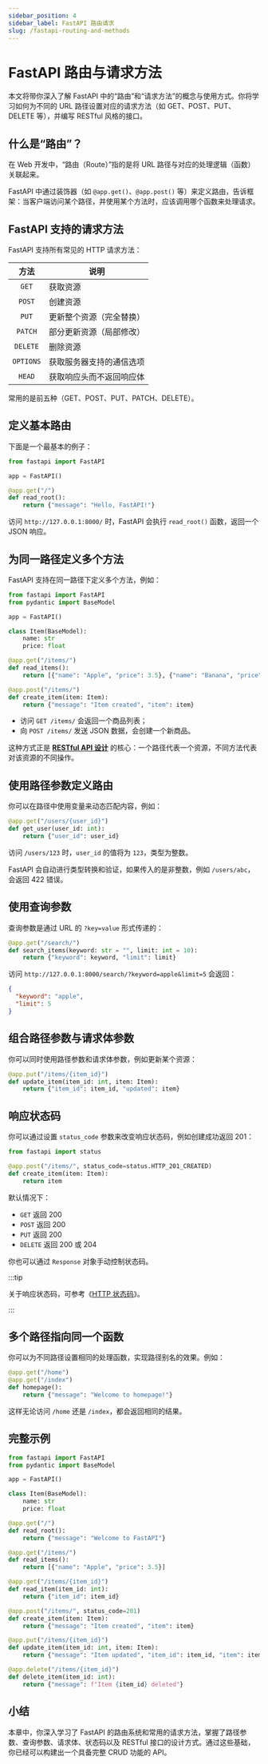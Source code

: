 ```yaml
---
sidebar_position: 4
sidebar_label: FastAPI 路由请求
slug: /fastapi-routing-and-methods
---
```


# FastAPI 路由与请求方法

本文将带你深入了解 FastAPI 中的“路由”和“请求方法”的概念与使用方式。你将学习如何为不同的 URL 路径设置对应的请求方法（如 GET、POST、PUT、DELETE 等），并编写 RESTful 风格的接口。



## 什么是“路由”？

在 Web 开发中，“路由（Route）”指的是将 URL 路径与对应的处理逻辑（函数）关联起来。

FastAPI 中通过装饰器（如 `@app.get()`、`@app.post()` 等）来定义路由，告诉框架：当客户端访问某个路径，并使用某个方法时，应该调用哪个函数来处理请求。



## FastAPI 支持的请求方法

FastAPI 支持所有常见的 HTTP 请求方法：

|   方法    | 说明                     |
| :-------: | ------------------------ |
|   `GET`   | 获取资源                 |
|  `POST`   | 创建资源                 |
|   `PUT`   | 更新整个资源（完全替换） |
|  `PATCH`  | 部分更新资源（局部修改） |
| `DELETE`  | 删除资源                 |
| `OPTIONS` | 获取服务器支持的通信选项 |
|  `HEAD`   | 获取响应头而不返回响应体 |

常用的是前五种（GET、POST、PUT、PATCH、DELETE）。



## 定义基本路由

下面是一个最基本的例子：

```python showLineNumbers
from fastapi import FastAPI

app = FastAPI()

@app.get("/")
def read_root():
    return {"message": "Hello, FastAPI!"}
```

访问 `http://127.0.0.1:8000/` 时，FastAPI 会执行 `read_root()` 函数，返回一个 JSON 响应。



## 为同一路径定义多个方法

FastAPI 支持在同一路径下定义多个方法，例如：

```python showLineNumbers
from fastapi import FastAPI
from pydantic import BaseModel

app = FastAPI()

class Item(BaseModel):
    name: str
    price: float

@app.get("/items/")
def read_items():
    return [{"name": "Apple", "price": 3.5}, {"name": "Banana", "price": 2.0}]

@app.post("/items/")
def create_item(item: Item):
    return {"message": "Item created", "item": item}
```

- 访问 `GET /items/` 会返回一个商品列表；
- 向 `POST /items/` 发送 JSON 数据，会创建一个新商品。

这种方式正是 **[RESTful API 设计](/http/http-restful-api/)** 的核心：一个路径代表一个资源，不同方法代表对该资源的不同操作。



## 使用路径参数定义路由

你可以在路径中使用变量来动态匹配内容，例如：

```python showLineNumbers
@app.get("/users/{user_id}")
def get_user(user_id: int):
    return {"user_id": user_id}
```

访问 `/users/123` 时，`user_id` 的值将为 `123`，类型为整数。

FastAPI 会自动进行类型转换和验证，如果传入的是非整数，例如 `/users/abc`，会返回 422 错误。



## 使用查询参数

查询参数是通过 URL 的 `?key=value` 形式传递的：

```python showLineNumbers
@app.get("/search/")
def search_items(keyword: str = "", limit: int = 10):
    return {"keyword": keyword, "limit": limit}
```

访问 `http://127.0.0.1:8000/search/?keyword=apple&limit=5` 会返回：

```json showLineNumbers
{
  "keyword": "apple",
  "limit": 5
}
```



## 组合路径参数与请求体参数

你可以同时使用路径参数和请求体参数，例如更新某个资源：

```python showLineNumbers
@app.put("/items/{item_id}")
def update_item(item_id: int, item: Item):
    return {"item_id": item_id, "updated": item}
```



## 响应状态码

你可以通过设置 `status_code` 参数来改变响应状态码，例如创建成功返回 201：

```python showLineNumbers
from fastapi import status

@app.post("/items/", status_code=status.HTTP_201_CREATED)
def create_item(item: Item):
    return item
```

默认情况下：

- `GET` 返回 200
- `POST` 返回 200
- `PUT` 返回 200
- `DELETE` 返回 200 或 204

你也可以通过 `Response` 对象手动控制状态码。

:::tip

关于响应状态码，可参考《[HTTP 状态码](/http/http-status-code/)》。

:::



## 多个路径指向同一个函数

你可以为不同路径设置相同的处理函数，实现路径别名的效果。例如：

```python showLineNumbers
@app.get("/home")
@app.get("/index")
def homepage():
    return {"message": "Welcome to homepage!"}
```

这样无论访问 `/home` 还是 `/index`，都会返回相同的结果。



## 完整示例

```python showLineNumbers
from fastapi import FastAPI
from pydantic import BaseModel

app = FastAPI()

class Item(BaseModel):
    name: str
    price: float

@app.get("/")
def read_root():
    return {"message": "Welcome to FastAPI"}

@app.get("/items/")
def read_items():
    return [{"name": "Apple", "price": 3.5}]

@app.get("/items/{item_id}")
def read_item(item_id: int):
    return {"item_id": item_id}

@app.post("/items/", status_code=201)
def create_item(item: Item):
    return {"message": "Item created", "item": item}

@app.put("/items/{item_id}")
def update_item(item_id: int, item: Item):
    return {"message": "Item updated", "item_id": item_id, "item": item}

@app.delete("/items/{item_id}")
def delete_item(item_id: int):
    return {"message": f"Item {item_id} deleted"}
```



## 小结

本章中，你深入学习了 FastAPI 的路由系统和常用的请求方法，掌握了路径参数、查询参数、请求体、状态码以及 RESTful 接口的设计方式。通过这些基础，你已经可以构建出一个具备完整 CRUD 功能的 API。
